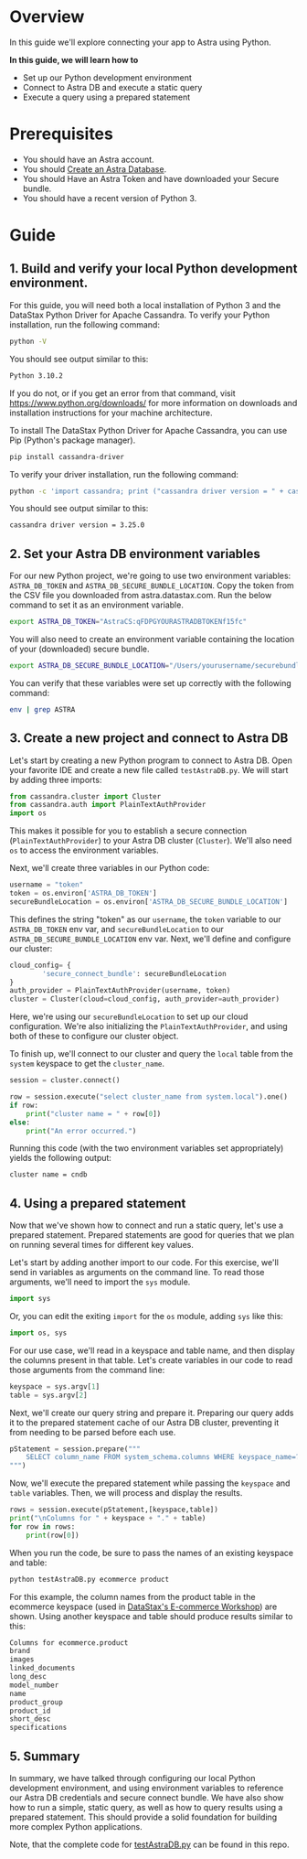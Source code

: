 # Overview
In this guide we'll explore connecting your app to Astra using Python.

**In this guide, we will learn how to**
- Set up our Python development environment
- Connect to Astra DB and execute a static query
- Execute a query using a prepared statement

# Prerequisites
- You should have an Astra account.
- You should [Create an Astra Database](../overviewOfAstraDB#4-how-to-create-an-astra-database-with-the-ui-).
- You should Have an Astra Token and have downloaded your Secure bundle.
- You should have a recent version of Python 3.

# Guide
## 1. Build and verify your local Python development environment.

For this guide, you will need both a local installation of Python 3 and the DataStax Python Driver for Apache Cassandra.  To verify your Python installation, run the following command:

```bash
python -V
```

You should see output similar to this:

```bash
Python 3.10.2
```

If you do not, or if you get an error from that command, visit https://www.python.org/downloads/ for more information on downloads and installation instructions for your machine architecture.

To install The DataStax Python Driver for Apache Cassandra, you can use Pip (Python's package manager).

```bash
pip install cassandra-driver
```

To verify your driver installation, run the following command:

```bash
python -c 'import cassandra; print ("cassandra driver version = " + cassandra.__version__)'
```

You should see output similar to this:

```bash
cassandra driver version = 3.25.0
```

## 2. Set your Astra DB environment variables

For our new Python project, we're going to use two environment variables: `ASTRA_DB_TOKEN` and `ASTRA_DB_SECURE_BUNDLE_LOCATION`.  Copy the token from the CSV file you downloaded from astra.datastax.com.  Run the below command to set it as an environment variable.

```bash
export ASTRA_DB_TOKEN="AstraCS:qFDPGYOURASTRADBTOKENf15fc"
```

You will also need to create an environment variable containing the location of your (downloaded) secure bundle.

```bash
export ASTRA_DB_SECURE_BUNDLE_LOCATION="/Users/yourusername/securebundledir/secure-connect-bundle.zip"
```

You can verify that these variables were set up correctly with the following command:

```bash
env | grep ASTRA
```

## 3. Create a new project and connect to Astra DB

Let's start by creating a new Python program to connect to Astra DB.  Open your favorite IDE and create a new file called `testAstraDB.py`.  We will start by adding three imports:

```python
from cassandra.cluster import Cluster
from cassandra.auth import PlainTextAuthProvider
import os
```

This makes it possible for you to establish a secure connection (`PlainTextAuthProvider`) to your Astra DB cluster (`Cluster`).  We'll also need `os` to access the environment variables.

Next, we'll create three variables in our Python code:

```python
username = "token"
token = os.environ['ASTRA_DB_TOKEN']
secureBundleLocation = os.environ['ASTRA_DB_SECURE_BUNDLE_LOCATION']
```

This defines the string "token" as our `username`, the `token` variable to our `ASTRA_DB_TOKEN` env var, and `secureBundleLocation` to our `ASTRA_DB_SECURE_BUNDLE_LOCATION` env var.  Next, we'll define and configure our cluster:

```python
cloud_config= {
        'secure_connect_bundle': secureBundleLocation
}
auth_provider = PlainTextAuthProvider(username, token)
cluster = Cluster(cloud=cloud_config, auth_provider=auth_provider)
```

Here, we're using our `secureBundleLocation` to set up our cloud configuration.  We're also initializing the `PlainTextAuthProvider`, and using both of these to configure our cluster object.

To finish up, we'll connect to our cluster and query the `local` table from the `system` keyspace to get the `cluster_name`.

```python
session = cluster.connect()

row = session.execute("select cluster_name from system.local").one()
if row:
    print("cluster name = " + row[0])
else:
    print("An error occurred.")
```

Running this code (with the two environment variables set appropriately) yields the following output:

```bash
cluster name = cndb
```

## 4. Using a prepared statement

Now that we've shown how to connect and run a static query, let's use a prepared statement.  Prepared statements are good for queries that we plan on running several times for different key values.

Let's start by adding another import to our code.  For this exercise, we'll send in variables as arguments on the command line.  To read those arguments, we'll need to import the `sys` module.

```python
import sys
```

Or, you can edit the exiting `import` for the `os` module, adding `sys` like this:

```python
import os, sys
```

For our use case, we'll read in a keyspace and table name, and then display the columns present in that table.  Let's create variables in our code to read those arguments from the command line:

```python
keyspace = sys.argv[1]
table = sys.argv[2]
```

Next, we'll create our query string and prepare it.  Preparing our query adds it to the prepared statement cache of our Astra DB cluster, preventing it from needing to be parsed before each use.

```python
pStatement = session.prepare("""
    SELECT column_name FROM system_schema.columns WHERE keyspace_name=? AND table_name=?;
""")
```

Now, we'll execute the prepared statement while passing the `keyspace` and `table` variables.  Then, we will process and display the results.

```python
rows = session.execute(pStatement,[keyspace,table])
print("\nColumns for " + keyspace + "." + table)
for row in rows:
    print(row[0])
```

When you run the code, be sure to pass the names of an existing keyspace and table:

```bash
python testAstraDB.py ecommerce product
```

For this example, the column names from the product table in the ecommerce keyspace (used in [DataStax's E-commerce Workshop](https://github.com/datastaxdevs/workshop-ecommerce-app#3-create-your-schema)) are shown.  Using another keyspace and table should produce results similar to this:

```bash
Columns for ecommerce.product
brand
images
linked_documents
long_desc
model_number
name
product_group
product_id
short_desc
specifications
```

## 5. Summary

In summary, we have talked through configuring our local Python development environment, and using environment variables to reference our Astra DB credentials and secure connect bundle.  We have also show how to run a simple, static query, as well as how to query results using a prepared statement.  This should provide a solid foundation for building more complex Python applications.

Note, that the complete code for [testAstraDB.py](./testAstraDB.py) can be found in this repo.
